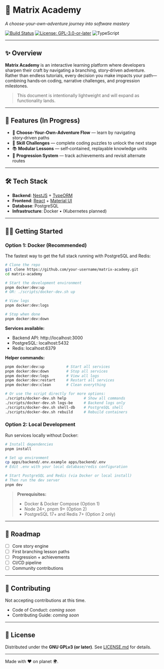 # 🌌 Matrix Academy

_A choose-your-own-adventure journey into software mastery_

[![Build Status](https://img.shields.io/badge/build-passing-brightgreen.svg)](./)
[![License: GPL-3.0-or-later](https://img.shields.io/badge/license-GPL--3.0--or--later-blue.svg)](./LICENSE.md)
![TypeScript](https://img.shields.io/badge/TypeScript-3178C6?logo=typescript&logoColor=white)

---

## ✨ Overview

**Matrix Academy** is an interactive learning platform where developers sharpen their craft by navigating a branching, story‑driven adventure.
Rather than endless tutorials, every decision you make impacts your path—combining hands‑on coding, narrative challenges, and progression milestones.

> This document is intentionally lightweight and will expand as functionality lands.

---

## 🚀 Features (In Progress)

- 🧭 **Choose‑Your‑Own‑Adventure Flow** — learn by navigating story‑driven paths
- 🎯 **Skill Challenges** — complete coding puzzles to unlock the next stage
- 📚 **Modular Lessons** — self‑contained, replayable knowledge units
- 🔮 **Progression System** — track achievements and revisit alternate routes

---

## 🛠️ Tech Stack

- **Backend**: [NestJS](https://nestjs.com/) + [TypeORM](https://typeorm.io/)
- **Frontend**: [React](https://react.dev/) + [Material UI](https://mui.com/)
- **Database**: PostgreSQL
- **Infrastructure**: Docker • (Kubernetes planned)

---

## 🧑‍🚀 Getting Started

### Option 1: Docker (Recommended)

The fastest way to get the full stack running with PostgreSQL and Redis:

```bash
# Clone the repo
git clone https://github.com/your-username/matrix-academy.git
cd matrix-academy

# Start the development environment
pnpm docker:dev:up
# OR: ./scripts/docker-dev.sh up

# View logs
pnpm docker:dev:logs

# Stop when done
pnpm docker:dev:down
```

**Services available:**

- Backend API: http://localhost:3000
- PostgreSQL: localhost:5432
- Redis: localhost:6379

**Helper commands:**

```bash
pnpm docker:dev:up          # Start all services
pnpm docker:dev:down        # Stop all services
pnpm docker:dev:logs        # View all logs
pnpm docker:dev:restart     # Restart all services
pnpm docker:dev:clean       # Clean everything

# Or use the script directly for more options:
./scripts/docker-dev.sh help        # Show all commands
./scripts/docker-dev.sh logs-be     # Backend logs only
./scripts/docker-dev.sh shell-db    # PostgreSQL shell
./scripts/docker-dev.sh rebuild     # Rebuild containers
```

### Option 2: Local Development

Run services locally without Docker:

```bash
# Install dependencies
pnpm install

# Set up environment
cp apps/backend/.env.example apps/backend/.env
# Edit .env with your local database/redis configuration

# Start PostgreSQL and Redis (via Docker or local install)
# Then run the dev server
pnpm dev
```

> **Prerequisites:**
>
> - Docker & Docker Compose (Option 1)
> - Node 24+, pnpm 9+ (Option 2)
> - PostgreSQL 17+ and Redis 7+ (Option 2 only)

---

## 📍 Roadmap

- [ ] Core story engine
- [ ] First branching lesson paths
- [ ] Progression + achievements
- [ ] CI/CD pipeline
- [ ] Community contributions

---

## 🤝 Contributing

Not accepting contributions at this time.

- Code of Conduct: _coming soon_
- Contributing Guide: _coming soon_

---

## 📜 License

Distributed under the **GNU GPLv3 (or later)**. See [LICENSE.md](./LICENSE.md) for details.

---

Made with ❤️ on planet 🌍.
